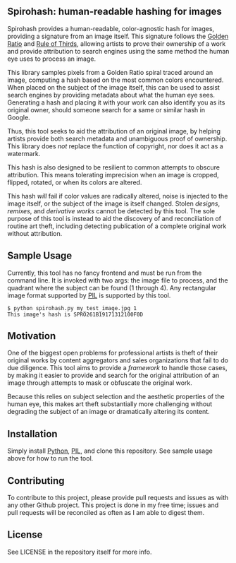 ## Spirohash: human-readable hashing for images

Spirohash provides a human-readable, color-agnostic hash for images, providing a signature from an image itself. This signature follows the [Golden Ratio](https://en.wikipedia.org/wiki/Golden_ratio) and [Rule of Thirds](https://en.wikipedia.org/wiki/Rule_of_thirds), allowing artists to prove their ownership of a work and provide attribution to search engines using the same method the human eye uses to process an image.

This library samples pixels from a Golden Ratio spiral traced around an image, computing a hash based on the most common colors encountered. When placed on the subject of the image itself, this can be used to assist search engines by providing metadata about what the human eye sees. Generating a hash and placing it with your work can also identify you as its original owner, should someone search for a same or similar hash in Google.

Thus, this tool seeks to aid the attribution of an original image, by helping artists provide both search metadata and unambiguous proof of ownership. This library does _not_ replace the function of copyright, nor does it act as a watermark.

This hash is also designed to be resilient to common attempts to obscure attribution. This means tolerating imprecision when an image is cropped, flipped, rotated, or when its colors are altered.

This hash _will_ fail if color values are radically altered, noise is injected to the image itself, or the subject of the image is itself changed. Stolen _designs_, _remixes_, and _derivative works_ cannot be detected by this tool. The sole purpose of this tool is instead to aid the discovery of and reconciliation of routine art theft, including detecting publication of a complete original work without attribution.

## Sample Usage

Currently, this tool has no fancy frontend and must be run from the command line. It is invoked with two args: the image file to process, and the quadrant where the subject can be found (1 through 4). Any rectangular image format supported by [PIL](http://www.pythonware.com/products/pil/) is supported by this tool.

```
$ python spirohash.py my_test_image.jpg 1
This image's hash is SPRO261B19171312100F0D
```

## Motivation

One of the biggest open problems for professional artists is theft of their original works by content aggregators and sales organizations that fail to do due diligence. This tool aims to provide a _framework_ to handle those cases, by making it easier to provide and search for the original attribution of an image through attempts to mask or obfuscate the original work.

Because this relies on subject selection and the aesthetic properties of the human eye, this makes art theft substantially more challenging without degrading the subject of an image or dramatically altering its content.

## Installation

Simply install [Python](https://www.python.org/), [PIL](http://www.pythonware.com/products/pil/), and clone this repository. See sample usage above for how to run the tool.

## Contributing

To contribute to this project, please provide pull requests and issues as with any other Github project. This project is done in my free time; issues and pull requests will be reconciled as often as I am able to digest them.

## License

See LICENSE in the repository itself for more info.
